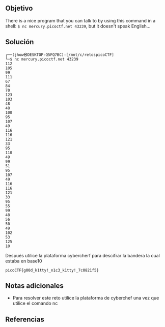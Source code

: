 ## Objetivo
There is a nice program that you can talk to by using this command in a shell: `$ nc mercury.picoctf.net 43239`, but it doesn't speak English...
## Solución
```
┌──(jhow㉿DESKTOP-Q5FQ7BC)-[/mnt/c/retospicoCTF]
└─$ nc mercury.picoctf.net 43239
112
105
99
111
67
84
70
123
103
48
48
100
95
107
49
116
116
121
33
95
110
49
99
51
95
107
49
116
116
121
33
95
55
99
48
56
50
49
102
53
125
10
```
Después utilice la plataforma cybercherf para descifrar la bandera la cual estaba en base10
```
picoCTF{g00d_k1tty!_n1c3_k1tty!_7c0821f5}
```
## Notas adicionales
+ Para resolver este reto utilice la plataforma de cyberchef una vez que utilice el comando nc
## Referencias
